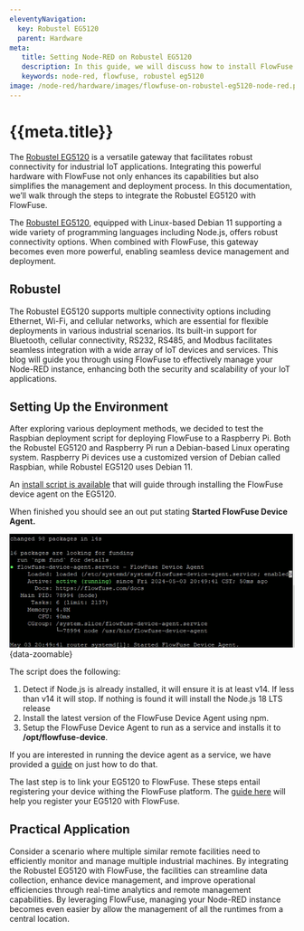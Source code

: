 ```yaml
---
eleventyNavigation:
  key: Robustel EG5120
  parent: Hardware
meta:
   title: Setting Node-RED on Robustel EG5120
   description: In this guide, we will discuss how to install FlowFuse Device agent on Robustel EG5120.
   keywords: node-red, flowfuse, robustel eg5120
image: /node-red/hardware/images/flowfuse-on-robustel-eg5120-node-red.png
---
```


# {{meta.title}}

The [Robustel EG5120](https://www.robustel.com/product/eg5120-industrial-edge-computing-gateway/) is a versatile gateway that facilitates robust connectivity for industrial IoT applications. Integrating this powerful hardware with FlowFuse not only enhances its capabilities but also simplifies the management and deployment process. In this documentation, we’ll walk through the steps to integrate the Robustel EG5120 with FlowFuse.

The [Robustel EG5120](https://www.robustel.com/product/eg5120-industrial-edge-computing-gateway/), equipped with Linux-based Debian 11 supporting a wide variety of programming languages including Node.js, offers robust connectivity options. When combined with FlowFuse, this gateway becomes even more powerful, enabling seamless device management and deployment. 

## Robustel

The Robustel EG5120 supports multiple connectivity options including Ethernet, Wi-Fi, and cellular networks, which are essential for flexible deployments in various industrial scenarios. Its built-in support for Bluetooth, cellular connectivity, RS232, RS485, and Modbus facilitates seamless integration with a wide array of IoT devices and services. This blog will guide you through using FlowFuse to effectively manage your Node-RED instance, enhancing both the security and scalability of your IoT applications.

## Setting Up the Environment

After exploring various deployment methods, we decided to test the Raspbian deployment script for deploying FlowFuse to a Raspberry Pi. Both the Robustel EG5120 and Raspberry Pi run a Debian-based Linux operating system. Raspberry Pi devices use a customized version of Debian called Raspbian, while Robustel EG5120 uses Debian 11.
  
An [install script is available](/docs/hardware/raspbian/#installing-the-device-agent) that will guide through installing the FlowFuse device agent on the EG5120.  

When finished you should see an out put stating **Started FlowFuse Device Agent.**

!["Started FlowFuse Device Agent"](./images/flowfuse-on-robustel-eg5120-installation-complete.png "Screenshot displaying completion of installation"){data-zoomable}

The script does the following:

1. Detect if Node.js is already installed, it will ensure it is at least v14. If less than v14 it will stop. If nothing is found it will install the Node.js 18 LTS release
2. Install the latest version of the FlowFuse Device Agent using npm.
3. Setup the FlowFuse Device Agent to run as a service and installs it to **/opt/flowfuse-device**.

If you are interested in running the device agent as a service, we have provided a [guide](/docs/hardware/raspbian/#running-as-a-service) on just how to do that.

The last step is to link your EG5120 to FlowFuse.  These steps entail registering your device withing the FlowFuse platform.  The [guide here](/docs/device-agent/quickstart/) will help you register your EG5120 with FlowFuse.

## Practical Application

Consider a scenario where multiple similar remote facilities need to efficiently monitor and manage multiple industrial machines. By integrating the Robustel EG5120 with FlowFuse, the facilities can streamline data collection, enhance device management, and improve operational efficiencies through real-time analytics and remote management capabilities. By leveraging FlowFuse, managing your Node-RED instance becomes even easier by allow the management of all the runtimes from a central location. 